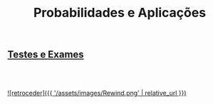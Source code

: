 <br>

<h1 align="center">Probabilidades e Aplicações</h1>

<br>

## [Testes e Exames](testes/README.md)

<br><br>

[![retroceder]({{ '/assets/images/Rewind.png' | relative_url }})](https://david81820.github.io/Recursos-LCC#ucs)
